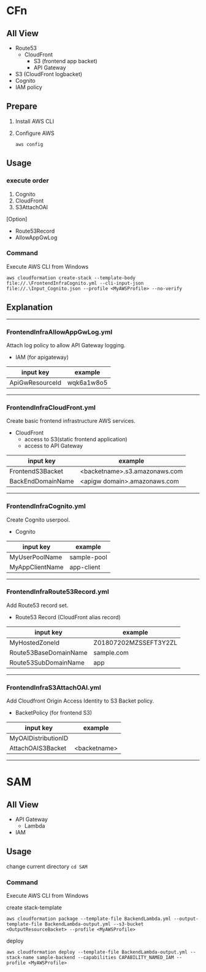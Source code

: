 # CFn
## All View
- Route53
    - CloudFront
        - S3 (frontend app backet)
        - API Gateway
- S3 (CloudFront logbacket)
- Cognito
- IAM policy

## Prepare
1. Install AWS CLI
1. Configure AWS 

    `aws config`

## Usage
### execute order
1. Cognito
1. CloudFront
1. S3AttachOAI

[Option]
- Route53Record
- AllowAppGwLog

### Command
Execute AWS CLI from Windows
```
aws cloudformation create-stack --template-body file://.\FrontendInfraCognito.yml --cli-input-json file://.\Input_Cognito.json --profile <MyAWSProfile> --no-verify
```

## Explanation
---
### FrontendInfraAllowAppGwLog.yml
Attach log policy to allow API Gateway logging.
- IAM (for apigateway)

| input key | example |
| --- | --- |
| ApiGwResourceId | wqk6a1w8o5 |

---
### FrontendInfraCloudFront.yml
Create basic frontend infrastructure AWS services.
- CloudFront
    - access to S3(static frontend application)
    - access to API Gateway

| input key | example |
| --- | --- |
| FrontendS3Backet | \<backetname>.s3.amazonaws.com |
| BackEndDomainName | \<apigw domain>.amazonaws.com |

---
### FrontendInfraCognito.yml
Create Cognito userpool.
- Cognito

| input key | example |
| --- | --- |
| MyUserPoolName | sample-pool |
| MyAppClientName | app-client |

---
### FrontendInfraRoute53Record.yml
Add Route53 record set.
- Route53 Record (CloudFront alias record)

| input key | example |
| --- | --- |
| MyHostedZoneId | Z01807202MZSSEFT3Y2ZL |
| Route53BaseDomainName | sample.com |
| Route53SubDomainName | app |

---
### FrontendInfraS3AttachOAI.yml
Add Cloudfront Origin Access Identity to S3 Backet policy.
- BacketPolicy (for frontend S3)

| input key | example |
| --- | --- |
| MyOAIDistributionID |  |
| AttachOAIS3Backet | \<backetname> |

---

# SAM
## All View
- API Gateway
    - Lambda
- IAM

## Usage
change current directory
`cd SAM`

### Command
Execute AWS CLI from Windows

create stack-template
```
aws cloudformation package --template-file BackendLambda.yml --output-template-file BackendLambda-output.yml --s3-bucket <OutputResourceBacket> --profile <MyAWSProfile>
```

deploy
```
aws cloudformation deploy --template-file BackendLambda-output.yml --stack-name sample-backend --capabilities CAPABILITY_NAMED_IAM --profile <MyAWSProfile>
```
